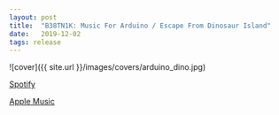 ```yaml
---
layout: post
title:  "B38TN1K: Music For Arduino / Escape From Dinosaur Island"
date:   2019-12-02
tags: release
---
```

![cover]({{ site.url }}/images/covers/arduino_dino.jpg)

<a href="https://open.spotify.com/album/6CH1TuhEesRlc01AGGA5bh?si=wn0S2uHuQy-15r_n52coVw"> Spotify</a>

<a href="https://music.apple.com/us/album/music-for-arduino-escape-from-dinosaur-island-ep/1489620689"> Apple Music</a>
